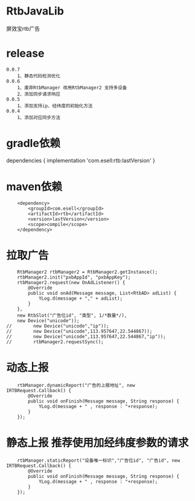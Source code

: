 # RtbJavaLib
屏效宝rtb广告

# release
    0.0.7
        1、静态代码检测优化
    0.0.6
        1、废弃RtbManager 改用RtbManager2 支持多设备
        2、添加同步请求响应
    0.0.5
        1、添加支持ip、经纬度的初始化方法
    0.0.4
        1、添加对应同步方法
    
# gradle依赖
dependencies {
    implementation 'com.esell:rtb:lastVersion'
}
# maven依赖

        <dependency>
            <groupId>com.esell</groupId>
            <artifactId>rtb</artifactId>
            <version>lastVersion</version>
            <scope>compile</scope>
        </dependency>
        
# 拉取广告
        RtbManager2 rtbManager2 = RtbManager2.getInstance();
        rtbManager2.init("pxbAppId", "pxbAppKey");
        rtbManager2.request(new OnAdListener() {
            @Override
            public void onAd(Message message, List<RtbAD> adList) {
                YLog.d(message + "," + adList);
            }
        },
        new RtbSlot("广告位id", "类型", 1/*数量*/),
        new Device("unicode"));
    //        new Device("unicode","ip"));
    //        new Device("unicode",113.957647,22.544867));
    //        new Device("unicode",113.957647,22.544867,"ip"));
    //        rtbManager2.requestSync();

# 动态上报

        rtbManager.dynamicReport("广告的上报地址", new IRTBRequest.Callback() {
            @Override
            public void onFinish(Message message, String response) {
                YLog.d(message + " , response : "+response);
            }
        });
        
# 静态上报 推荐使用加经纬度参数的请求

        rtbManager.staticReport("设备唯一标识","广告位id", "广告id", new IRTBRequest.Callback() {
            @Override
            public void onFinish(Message message, String response) {
                YLog.d(message + " , response : "+response);
            }
        });

